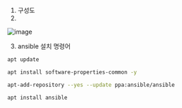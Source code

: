 1. 구성도
2. <br/>
![image](https://github.com/NOOJU/intern-project/assets/88716899/5e41da8e-f86f-4326-b169-285bbd6e86e8)

3. ansible 설치 명령어
```bash
apt update
```
```bash
apt install software-properties-common -y
```
```bash
apt-add-repository --yes --update ppa:ansible/ansible
```
```bash
apt install ansible
```

